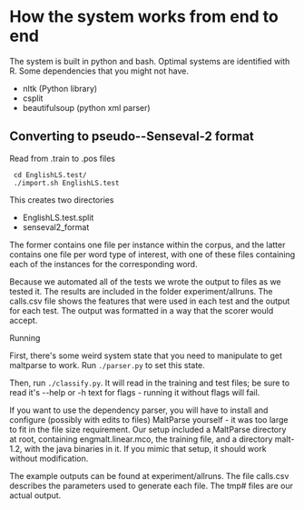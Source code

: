 How the system works from end to end
=====================

The system is built in python and bash.
Optimal systems are identified with R.
Some dependencies that you might not have.
* nltk (Python library)
* csplit
* beautifulsoup (python xml parser)

Converting to pseudo--Senseval-2 format
-------------------------

Read from .train to .pos files

     cd EnglishLS.test/
     ./import.sh EnglishLS.test

This creates two directories
* EnglishLS.test.split
* senseval2_format

The former contains one file per instance within the corpus, and the latter
contains one file per word type of interest, with one of these files containing
each of the instances for the corresponding word.

Because we automated all of the tests we wrote the output to files as we tested
it.  The results are included in the folder experiment/allruns.  The calls.csv
file shows the features that were used in each test and the output for each
test.  The output was formatted in a way that the scorer would accept.

Running

First, there's some weird system state that you need to manipulate to get
maltparse to work.  Run `./parser.py` to set this state.

Then, run `./classify.py`.  It will read in the training and test files; be sure
to read it's --help or -h text for flags - running it without flags will fail.

If you want to use the dependency parser, you will have to install and configure
(possibly with edits to files) MaltParse yourself - it was too large to fit in
the file size requirement.  Our setup included a MaltParse directory at root,
containing engmalt.linear.mco, the training file, and a directory malt-1.2, with
the java binaries in it.  If you mimic that setup, it should work without
modification.

The example outputs can be found at experiment/allruns.  The file calls.csv describes the parameters used to generate each file.  The tmp# files are our actual output.
